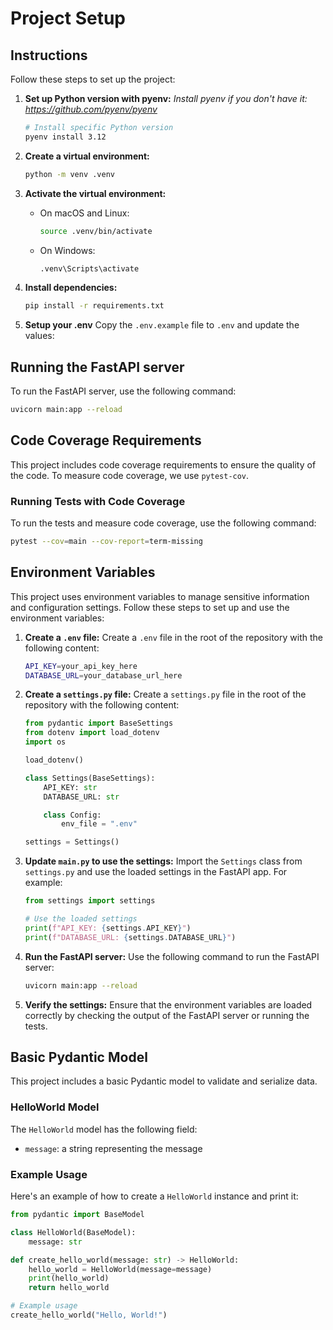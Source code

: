 # Project Setup

## Instructions

Follow these steps to set up the project:

1. **Set up Python version with pyenv:**
   *Install pyenv if you don't have it: <https://github.com/pyenv/pyenv>*

   ```sh
   # Install specific Python version
   pyenv install 3.12

   ```

2. **Create a virtual environment:**
   ```sh
   python -m venv .venv
   ```

3. **Activate the virtual environment:**
   - On macOS and Linux:
     ```sh
     source .venv/bin/activate
     ```
   - On Windows:
     ```sh
     .venv\Scripts\activate
     ```

4. **Install dependencies:**
   ```sh
   pip install -r requirements.txt
   ```

5. **Setup your .env**
Copy the `.env.example` file to `.env` and update the values:


## Running the FastAPI server

To run the FastAPI server, use the following command:
```sh
uvicorn main:app --reload
```

## Code Coverage Requirements

This project includes code coverage requirements to ensure the quality of the code. To measure code coverage, we use `pytest-cov`.

### Running Tests with Code Coverage

To run the tests and measure code coverage, use the following command:
```sh
pytest --cov=main --cov-report=term-missing
```

## Environment Variables

This project uses environment variables to manage sensitive information and configuration settings. Follow these steps to set up and use the environment variables:

1. **Create a `.env` file:**
   Create a `.env` file in the root of the repository with the following content:
   ```sh
   API_KEY=your_api_key_here
   DATABASE_URL=your_database_url_here
   ```

2. **Create a `settings.py` file:**
   Create a `settings.py` file in the root of the repository with the following content:
   ```python
   from pydantic import BaseSettings
   from dotenv import load_dotenv
   import os

   load_dotenv()

   class Settings(BaseSettings):
       API_KEY: str
       DATABASE_URL: str

       class Config:
           env_file = ".env"

   settings = Settings()
   ```

3. **Update `main.py` to use the settings:**
   Import the `Settings` class from `settings.py` and use the loaded settings in the FastAPI app. For example:
   ```python
   from settings import settings

   # Use the loaded settings
   print(f"API_KEY: {settings.API_KEY}")
   print(f"DATABASE_URL: {settings.DATABASE_URL}")
   ```

4. **Run the FastAPI server:**
   Use the following command to run the FastAPI server:
   ```sh
   uvicorn main:app --reload
   ```

5. **Verify the settings:**
   Ensure that the environment variables are loaded correctly by checking the output of the FastAPI server or running the tests.

## Basic Pydantic Model

This project includes a basic Pydantic model to validate and serialize data.

### HelloWorld Model

The `HelloWorld` model has the following field:
- `message`: a string representing the message

### Example Usage

Here's an example of how to create a `HelloWorld` instance and print it:

```python
from pydantic import BaseModel

class HelloWorld(BaseModel):
    message: str

def create_hello_world(message: str) -> HelloWorld:
    hello_world = HelloWorld(message=message)
    print(hello_world)
    return hello_world

# Example usage
create_hello_world("Hello, World!")
```